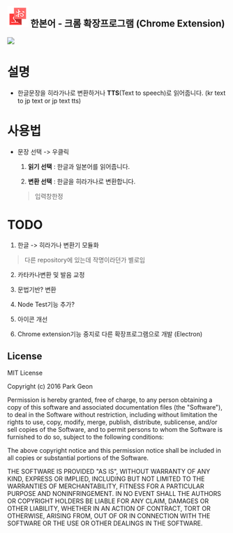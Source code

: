 ![](icon_48.png) 한본어 - 크롬 확장프로그램 (Chrome Extension)
-----

![](https://www.google.co.kr/chrome/assets/common/images/chrome_logo_2x.png?mmfb=a5234ae3c4265f687c7fffae2760a907)

# 설명

* 한글문장을 히라가나로 변환하거나 **TTS**(Text to speech)로 읽어줍니다. (kr text to jp text or jp text tts)

# 사용법

* 문장 선택 -> 우클릭

  1. **읽기 선택** : 한글과 일본어를 읽어줍니다.

  2. **변환 선택** : 한글을 히라가나로 변환합니다.
  > 입력창한정

# TODO

1. 한글 -> 히라가나 변환기 모듈화

  > 다른 repository에 있는데 작명이라던가 별로임

2. 카타카나변환 및 발음 교정

3. 문법기반? 변환

4. Node Test기능 추가?

5. 아이콘 개선

6. Chrome extension기능 중지로 다른 확장프로그램으로 개발 (Electron)

License
----

MIT License

Copyright (c) 2016 Park Geon

Permission is hereby granted, free of charge, to any person obtaining a copy
of this software and associated documentation files (the "Software"), to deal
in the Software without restriction, including without limitation the rights
to use, copy, modify, merge, publish, distribute, sublicense, and/or sell
copies of the Software, and to permit persons to whom the Software is
furnished to do so, subject to the following conditions:

The above copyright notice and this permission notice shall be included in all
copies or substantial portions of the Software.

THE SOFTWARE IS PROVIDED "AS IS", WITHOUT WARRANTY OF ANY KIND, EXPRESS OR
IMPLIED, INCLUDING BUT NOT LIMITED TO THE WARRANTIES OF MERCHANTABILITY,
FITNESS FOR A PARTICULAR PURPOSE AND NONINFRINGEMENT. IN NO EVENT SHALL THE
AUTHORS OR COPYRIGHT HOLDERS BE LIABLE FOR ANY CLAIM, DAMAGES OR OTHER
LIABILITY, WHETHER IN AN ACTION OF CONTRACT, TORT OR OTHERWISE, ARISING FROM,
OUT OF OR IN CONNECTION WITH THE SOFTWARE OR THE USE OR OTHER DEALINGS IN THE
SOFTWARE.
